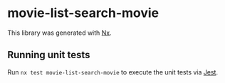 # movie-list-search-movie

This library was generated with [Nx](https://nx.dev).

## Running unit tests

Run `nx test movie-list-search-movie` to execute the unit tests via [Jest](https://jestjs.io).
